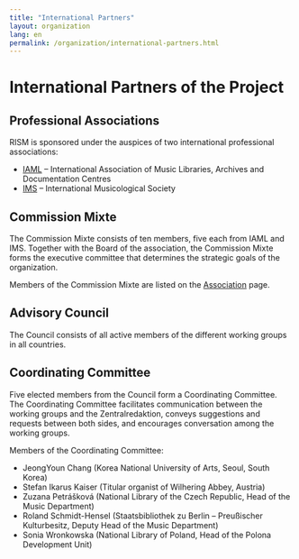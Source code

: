 ```yaml
---
title: "International Partners"
layout: organization
lang: en
permalink: /organization/international-partners.html
---
```


# International Partners of the Project

## Professional Associations

RISM is sponsored under the auspices of two international professional associations:

* [IAML](http://www.iaml.info/ "IAML") – International Association of Music Libraries, Archives and Documentation Centres
* [IMS](http://www.ims-online.ch/ "IMS") – International Musicological Society

## Commission Mixte

The Commission Mixte consists of ten members, five each from IAML and IMS. Together with the Board of the association, the Commission Mixte forms the executive committee that determines the strategic goals of the organization.

Members of the Commission Mixte are listed on the [Association](/organization/the-association.html) page.

## Advisory Council

The Council consists of all active members of the different working groups in all countries.

## Coordinating Committee

Five elected members from the Council form a Coordinating Committee. The Coordinating Committee facilitates communication between the working groups and the Zentralredaktion, conveys suggestions and requests between both sides, and encourages conversation among the working groups.

Members of the Coordinating Committee:

* JeongYoun Chang (Korea National University of Arts, Seoul, South Korea)
* Stefan Ikarus Kaiser (Titular organist of Wilhering Abbey, Austria)
* Zuzana Petrášková (National Library of the Czech Republic, Head of the Music Department)
* Roland Schmidt-Hensel (Staatsbibliothek zu Berlin – Preußischer Kulturbesitz, Deputy Head of the Music Department)
* Sonia Wronkowska (National Library of Poland, Head of the Polona Development Unit)
